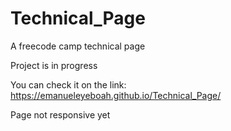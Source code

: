 # Technical_Page
A freecode camp technical page

Project is in progress

You can check it on the link:
https://emanueleyeboah.github.io/Technical_Page/

Page not responsive yet
